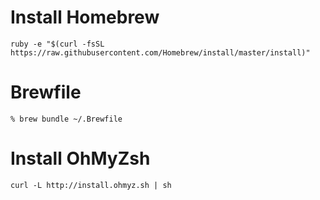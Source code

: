 # Install Homebrew

```
ruby -e "$(curl -fsSL https://raw.githubusercontent.com/Homebrew/install/master/install)"
```

# Brewfile

```
% brew bundle ~/.Brewfile
```

# Install OhMyZsh

```
curl -L http://install.ohmyz.sh | sh
```